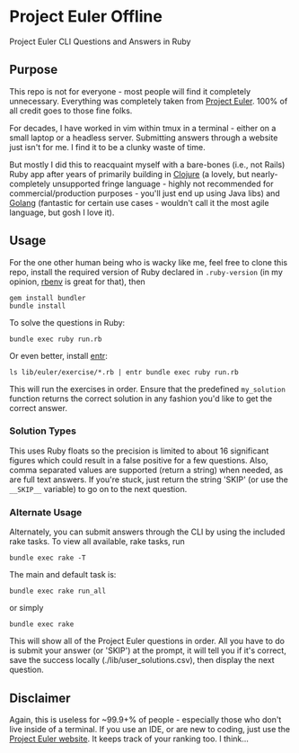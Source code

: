 # Project Euler Offline
Project Euler CLI Questions and Answers in Ruby

## Purpose
This repo is not for everyone - most people will find it completely unnecessary.
Everything was completely taken from [Project Euler](https://projecteuler.net/).
100% of all credit goes to those fine folks.

For decades, I have worked in vim within tmux in a terminal - either on a small
laptop or a headless server. Submitting answers through a website just isn't
for me. I find it to be a clunky waste of time.

But mostly I did this to reacquaint myself with a bare-bones (i.e., not Rails)
Ruby app after years of primarily building in [Clojure](https://clojure.org/)
(a lovely, but nearly-completely unsupported fringe language - highly not
recommended for commercial/production purposes - you'll just end up using Java
libs) and [Golang](https://go.dev/) (fantastic for certain use cases - wouldn't
call it the most agile language, but gosh I love it).

## Usage

For the one other human being who is wacky like me, feel free to clone this
repo, install the required version of Ruby declared in `.ruby-version`
(in my opinion, [rbenv](https://github.com/rbenv/rbenv) is great for that), then

```
gem install bundler
bundle install
```

To solve the questions in Ruby:
```
bundle exec ruby run.rb
```

Or even better, install [entr](https://github.com/eradman/entr):
```
ls lib/euler/exercise/*.rb | entr bundle exec ruby run.rb

```

This will run the exercises in order. Ensure that the predefined `my_solution`
function returns the correct solution in any fashion you'd like to get
the correct answer.

### Solution Types
This uses Ruby floats so the precision is limited to about 16 significant
figures which could result in a false positive for a few questions. Also, comma
separated values are supported (return a string) when needed, as are full text
answers. If you're stuck, just return the string 'SKIP' (or use the `__SKIP__`
variable) to go on to the next question.


### Alternate Usage

Alternately, you can submit answers through the CLI by using the included rake
tasks. To view all available, rake tasks, run
```
bundle exec rake -T
```

The main and default task is:
```
bundle exec rake run_all
```
or simply
```
bundle exec rake
```
This will show all of the Project Euler questions in order. All you have to do
is submit your answer (or 'SKIP') at the prompt, it will tell you if it's
correct, save the success locally (./lib/user_solutions.csv), then display the
next question.


## Disclaimer
Again, this is useless for ~99.9+% of people - especially those who don't live
inside of a terminal. If you use an IDE, or are new to coding, just use the
[Project Euler website](https://projecteuler.net/). It keeps track of your
ranking too. I think...
